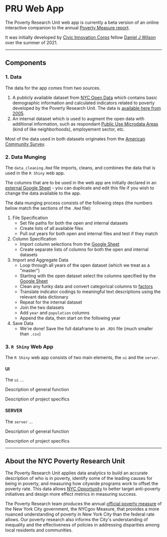 # PRU Web App
The Poverty Research Unit web app is currently a beta version of an online interactive companion to the annual [Poverty Measure report](https://www1.nyc.gov/site/opportunity/poverty-in-nyc/poverty-measure.page).

It was initially developed by [Civic Innovation Corps](https://www.codingitforward.com/corps) fellow [Daniel J Wilson](https://danieljwilson.com/) over the summer of 2021.

---
## Components
### 1. Data
The data for the app comes from two sources. 
1. A publicly available dataset from [NYC Open Data](https://opendata.cityofnewyork.us/) which contains basic demographic information and calculated indicators related to poverty developed by the Poverty Research Unit. The data is [available here from 2005](https://data.cityofnewyork.us/browse?q=nycgov+poverty+measure&sortBy=alpha&utf8=%E2%9C%93).
2. An internal dataset which is used to augment the open data with additional information, such as respondant [Public Use Microdata Areas](https://www.census.gov/programs-surveys/geography/guidance/geo-areas/pumas.html) (kind of like neighborhoods), employement sector, etc.

Most of the data used in both datasets originates from the [American Community Survey](https://www.census.gov/programs-surveys/acs).

### 2. Data Munging
The `data_cleaning.Rmd` file imports, cleans, and combines the data that is used in the `R Shiny` web app.

The columns that are to be used in the web app are initially declared in an [external Google Sheet](https://docs.google.com/spreadsheets/d/1ndZtYpCjD4CCIyGU2chJjw6yMPr4PDQY6q8OJeoYpso/edit?usp=sharing) - you can duplicate and edit this file if you wish to change the data available to the app.

The data munging process consists of the following steps (the numbers below match the sections of the `.Rmd` file):
1. File Specification
    - Set file paths for both the open and internal datasets
    - Create lists of all available files
    - Pull out years for both open and internal files and test if they match
2. Column Specification
    - Import column selections from the [Google Sheet](https://docs.google.com/spreadsheets/d/1ndZtYpCjD4CCIyGU2chJjw6yMPr4PDQY6q8OJeoYpso/edit?usp=sharing)
    - Create separate lists of columns for both the open and internal datasets 
3. Import and Aggregate Data
    - Loop through all years of the open dataset (which we treat as a "master")
    - Starting with the open dataset select the columns specified by the [Google Sheet](https://docs.google.com/spreadsheets/d/1ndZtYpCjD4CCIyGU2chJjw6yMPr4PDQY6q8OJeoYpso/edit?usp=sharing)
    - Clean any funky data and convert categorical columns to [factors](https://www.rdocumentation.org/packages/base/versions/3.6.2/topics/factor)
    - Translate indicator codings to meaningful text descriptions using the relevant data dictionary
    - Repeat for the internal dataset
    - Join the two datasets
    - Add `year` and `population` columns
    - Append the data, then start on the following year
4. Save Data
    - We're done! Save the full dataframe to an `.RDS` file (much smaller than `.csv`)

### 3. `R Shiny` Web App
The `R Shiny` web app consists of two main elements, the `ui` and the `server`.

#### UI
The `ui` ...

Description of general function

Description of project specifics

#### SERVER
The `server` ...

Description of general function

Description of project specifics

---

## About the NYC Poverty Research Unit
The Poverty Research Unit applies data analytics to build an accurate description of who is in poverty, identify some of the leading causes for being in poverty, and measuring how citywide programs work to offset the poverty rate. This data allows [NYC Opportunity](https://www1.nyc.gov/site/opportunity/index.page) to better target anti-poverty initiatives and design more effect metrics in measuring success.

The Poverty Research team produces the annual [official poverty measure](https://www1.nyc.gov/site/opportunity/poverty-in-nyc/poverty-measure.page) of the New York City government, the NYCgov Measure, that provides a more nuanced understanding of poverty in New York City than the federal rate allows. Our poverty research also informs the City's understanding of inequality and the effectiveness of policies in addressing disparities among local residents and communities.
